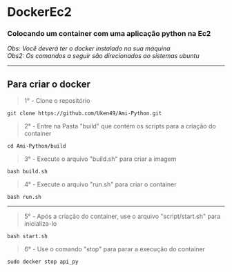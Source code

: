 # DockerEc2
### Colocando um container com uma aplicação python na Ec2
*Obs: Você deverá ter o docker instalado na sua máquina* <br>
*Obs2: Os comandos a seguir são direcionados ao sistemas ubuntu*

--- ---
## Para criar o docker
> 1° - Clone o repositório
~~~
git clone https://github.com/Uken49/Ami-Python.git
~~~

> 2° - Entre na Pasta "build" que contém os scripts para a criação do container
~~~
cd Ami-Python/build
~~~

> 3° - Execute o arquivo "build.sh" para criar a imagem
~~~
bash build.sh
~~~

> 4° - Execute o arquivo "run.sh" para criar o container
~~~
bash run.sh
~~~

---
> 5° - Após a criação do container, use o arquivo "script/start.sh" para inicializa-lo
~~~
bash start.sh
~~~

> 6° - Use o comando "stop" para parar a execução do container
~~~
sudo docker stop api_py
~~~